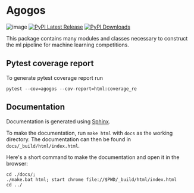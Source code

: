 # Agogos

![image](.docs/_static/agogos.png)
[![PyPI Latest Release](https://img.shields.io/pypi/v/agogos.svg)](https://pypi.org/project/agogos/)
[![PyPI Downloads](https://img.shields.io/pypi/dm/agogos.svg?label=PyPI%20downloads)](https://pypi.org/project/epochalyst/)

This package contains many modules and classes necessary to construct the ml pipeline for machine learning competitions.

## Pytest coverage report

To generate pytest coverage report run

```shell
pytest --cov=agogos --cov-report=html:coverage_re
```

## Documentation

Documentation is generated using [Sphinx](https://www.sphinx-doc.org/en/master/).

To make the documentation, run `make html` with `docs` as the working directory. The documentation can then be found in `docs/_build/html/index.html`.

Here's a short command to make the documentation and open it in the browser:

```shell
cd ./docs/;
./make.bat html; start chrome file://$PWD/_build/html/index.html
cd ../
```
